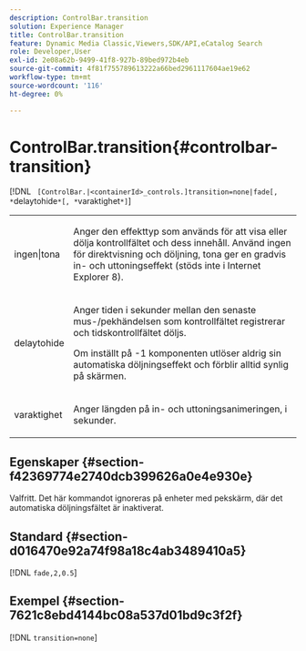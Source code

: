 ```yaml
---
description: ControlBar.transition
solution: Experience Manager
title: ControlBar.transition
feature: Dynamic Media Classic,Viewers,SDK/API,eCatalog Search
role: Developer,User
exl-id: 2e08a62b-9499-41f8-927b-89bed972b4eb
source-git-commit: 4f81f755789613222a66bed2961117604ae19e62
workflow-type: tm+mt
source-wordcount: '116'
ht-degree: 0%

---
```


# ControlBar.transition{#controlbar-transition}

[!DNL ` [ControlBar.|<containerId>_controls.]transition=none|fade[, *`delaytohide`*[, *`varaktighet`*]`]

<table id="table_F71AA834FE494949A2D4B569EA5E721F"> 
 <tbody> 
  <tr> 
   <td colname="col1"> <p> <span class="codeph"> ingen|tona </span> </p> </td> 
   <td colname="col2"> <p> Anger den effekttyp som används för att visa eller dölja kontrollfältet och dess innehåll. Använd <span class="codeph"> ingen </span> för direktvisning och döljning, <span class="codeph"> tona </span> ger en gradvis in- och uttoningseffekt (stöds inte i Internet Explorer 8). </p> </td> 
  </tr> 
  <tr> 
   <td colname="col1"> <p> <span class="codeph"> <span class="varname"> delaytohide </span> </span> </p> </td> 
   <td colname="col2"> <p> Anger tiden i sekunder mellan den senaste mus-/pekhändelsen som kontrollfältet registrerar och tidskontrollfältet döljs. </p> <p> Om inställt på <span class="codeph"> -1 </span> komponenten utlöser aldrig sin automatiska döljningseffekt och förblir alltid synlig på skärmen. </p> </td> 
  </tr> 
  <tr> 
   <td colname="col1"> <p> <span class="codeph"> <span class="varname"> varaktighet </span> </span> </p> </td> 
   <td colname="col2"> <p> Anger längden på in- och uttoningsanimeringen, i sekunder. </p> </td> 
  </tr> 
 </tbody> 
</table>

## Egenskaper {#section-f42369774e2740dcb399626a0e4e930e}

Valfritt. Det här kommandot ignoreras på enheter med pekskärm, där det automatiska döljningsfältet är inaktiverat.

## Standard {#section-d016470e92a74f98a18c4ab3489410a5}

[!DNL `fade,2,0.5`]

## Exempel {#section-7621c8ebd4144bc08a537d01bd9c3f2f}

[!DNL `transition=none`]
